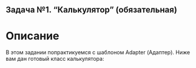 ## Задача №1. “Калькулятор” (обязательная)
# Описание
В этом задании попрактикуемся с шаблоном Adapter (Адаптер). Ниже вам дан готовый класс калькулятора:


